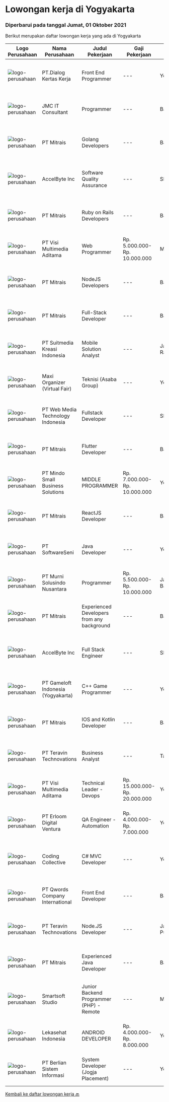
  # Lowongan kerja di Yogyakarta

  ### Diperbarui pada tanggal Jumat, 01 Oktober 2021

  Berikut merupakan daftar lowongan kerja yang ada di Yogyakarta

  |Logo Perusahaan | Nama Perusahaan | Judul Pekerjaan | Gaji Pekerjaan | Lokasi | Deskripsi | Tanggal diunggah | Pranala |
  | -------------- | --------------- | --------------- | --------- | --------- | -------------- | ------- | ----------- |
  |![logo-perusahaan](https://image-service-cdn.seek.com.au/d9112b8b68388baabb27e3768b237694243945dc/ee4dce1061f3f616224767ad58cb2fc751b8d2dc)|PT.Dialog Kertas Kerja|Front End Programmer|---|Yogyakarta|Membuat spesifikasi teknis dari suatu website/aplikasi front end Melakukan perancangan dan pembuatan website/aplikasi front end; Membuat perencanaan...|Kamis, 30 September 2021|https://www.jobstreet.co.id/id/job/front-end-programmer-3633948?token=0~6c0974b3-28d4-4432-9548-b09f4797b998&sectionRank=1&jobId=jobstreet-id-job-3633948|
|![logo-perusahaan](https://image-service-cdn.seek.com.au/a2204a6f248fedfcfbb4d393e68e7d11a2931c9a/ee4dce1061f3f616224767ad58cb2fc751b8d2dc)|JMC IT Consultant|Programmer|---|Bantul|Greetings! We are growing IT Consultant that focused on E-Gov industry. Within 12 years, we are already helping more than 300 IT development in...|Kamis, 30 September 2021|https://www.jobstreet.co.id/id/job/programmer-3644020?token=0~6c0974b3-28d4-4432-9548-b09f4797b998&sectionRank=2&jobId=jobstreet-id-job-3644020|
|![logo-perusahaan](https://image-service-cdn.seek.com.au/969b0c47f133a1e0155056a5d964c63953dd6304/ee4dce1061f3f616224767ad58cb2fc751b8d2dc)|PT Mitrais|Golang Developers|---|Bali|Build your Career with Mitrais!We're looking for experienced Golang Developers to be part of our team. What will you be doing? Liaising with...|Kamis, 30 September 2021|https://www.jobstreet.co.id/id/job/golang-developers-3628708?token=0~6c0974b3-28d4-4432-9548-b09f4797b998&sectionRank=3&jobId=jobstreet-id-job-3628708|
|![logo-perusahaan](https://image-service-cdn.seek.com.au/a508426dbfc6bb61c009ce8091cfeb85ff532831/ee4dce1061f3f616224767ad58cb2fc751b8d2dc)|AccelByte Inc|Software Quality Assurance|---|Sleman|Come join us! We are a fast growing and well-funded U.S. based startup in Seattle, Washington with teams in Vancouver, Canada and San Francisco and a...|Rabu, 29 September 2021|https://www.jobstreet.co.id/id/job/software-quality-assurance-3632534?token=0~6c0974b3-28d4-4432-9548-b09f4797b998&sectionRank=4&jobId=jobstreet-id-job-3632534|
|![logo-perusahaan](https://image-service-cdn.seek.com.au/969b0c47f133a1e0155056a5d964c63953dd6304/ee4dce1061f3f616224767ad58cb2fc751b8d2dc)|PT Mitrais|Ruby on Rails Developers|---|Bali|Build your Career with Mitrais ! We're urgently looking for experienced Ruby On Rails  Developers to be part of our team for an immediate...|Kamis, 30 September 2021|https://www.jobstreet.co.id/id/job/ruby-on-rails-developers-3628712?token=0~6c0974b3-28d4-4432-9548-b09f4797b998&sectionRank=5&jobId=jobstreet-id-job-3628712|
|![logo-perusahaan](https://image-service-cdn.seek.com.au/b8528c389ba1b59ec14f571684d5a518b5b2a7b1/ee4dce1061f3f616224767ad58cb2fc751b8d2dc)|PT Visi Multimedia Aditama|Web Programmer|Rp. 5.000.000-Rp. 10.000.000|Malang|Requirements: Candidate must possess at least a Diploma, Bachelor's Degree, Art/ Design/ Creative Multimedia, Computer Science/Information Technology,...|Kamis, 30 September 2021|https://www.jobstreet.co.id/id/job/web-programmer-3634085?token=0~6c0974b3-28d4-4432-9548-b09f4797b998&sectionRank=6&jobId=jobstreet-id-job-3634085|
|![logo-perusahaan](https://image-service-cdn.seek.com.au/969b0c47f133a1e0155056a5d964c63953dd6304/ee4dce1061f3f616224767ad58cb2fc751b8d2dc)|PT Mitrais|NodeJS Developers|---|Bali|Build your Career with Mitrais! We're urgently looking for experienced NodeJS Developers to be part of our team for an immediate start.Our client is a...|Kamis, 30 September 2021|https://www.jobstreet.co.id/id/job/nodejs-developers-3628701?token=0~6c0974b3-28d4-4432-9548-b09f4797b998&sectionRank=7&jobId=jobstreet-id-job-3628701|
|![logo-perusahaan](https://image-service-cdn.seek.com.au/969b0c47f133a1e0155056a5d964c63953dd6304/ee4dce1061f3f616224767ad58cb2fc751b8d2dc)|PT Mitrais|Full-Stack Developer|---|Bali|Build your Career with Mitrais!  We're looking for experienced Full-Stack Developers to be part of our team. What will you be doing? Coding high...|Kamis, 30 September 2021|https://www.jobstreet.co.id/id/job/full-stack-developer-3628711?token=0~6c0974b3-28d4-4432-9548-b09f4797b998&sectionRank=8&jobId=jobstreet-id-job-3628711|
|![logo-perusahaan](https://image-service-cdn.seek.com.au/d1d6d9e7af7147dee7b7111b97e67641fcf252e0/ee4dce1061f3f616224767ad58cb2fc751b8d2dc)|PT Suitmedia Kreasi Indonesia|Mobile Solution Analyst|---|Jakarta Raya|Role: You will analyze, design, and deliver high-quality mobile applications. Responsibilities: Conduct research to understand what clients need and...|Rabu, 29 September 2021|https://www.jobstreet.co.id/id/job/mobile-solution-analyst-3627428?token=0~6c0974b3-28d4-4432-9548-b09f4797b998&sectionRank=9&jobId=jobstreet-id-job-3627428|
|![logo-perusahaan](https://image-service-cdn.seek.com.au/b067e031fef8f19e5974349db7a066918b8286f3/ee4dce1061f3f616224767ad58cb2fc751b8d2dc)|Maxi Organizer (Virtual Fair)|Teknisi (Asaba Group)|---|Yogyakarta|Requirement :- Min. SMK jurusan Teknik Grafika, IT, Teknik Komputer, Teknik Elektro- Min. 1 Tahun pengalaman sebagai Teknisi atau Operator Mesin...|Selasa, 28 September 2021|https://www.jobstreet.co.id/id/job/teknisi-asaba-group-3641342?token=0~6c0974b3-28d4-4432-9548-b09f4797b998&sectionRank=10&jobId=jobstreet-id-job-3641342|
|![logo-perusahaan](https://image-service-cdn.seek.com.au/fe6569d61098f35222743f282f496686f78aefd7/ee4dce1061f3f616224767ad58cb2fc751b8d2dc)|PT Web Media Technology Indonesia|Fullstack Developer|---|Sleman|We are Niagahoster, a tech company based in Yogyakarta that provides web-hosting services. To make Niagahoster web and products are packed with...|Kamis, 30 September 2021|https://www.jobstreet.co.id/id/job/fullstack-developer-3633834?token=0~6c0974b3-28d4-4432-9548-b09f4797b998&sectionRank=11&jobId=jobstreet-id-job-3633834|
|![logo-perusahaan](https://image-service-cdn.seek.com.au/969b0c47f133a1e0155056a5d964c63953dd6304/ee4dce1061f3f616224767ad58cb2fc751b8d2dc)|PT Mitrais|Flutter Developer|---|Bali|Build your Career with Mitrais !  We're looking for experienced Flutter Developer to be part of our team. What will you be doing?  Liase with...|Kamis, 30 September 2021|https://www.jobstreet.co.id/id/job/flutter-developer-3628705?token=0~6c0974b3-28d4-4432-9548-b09f4797b998&sectionRank=12&jobId=jobstreet-id-job-3628705|
|![logo-perusahaan](https://image-service-cdn.seek.com.au/a8b7414271193c78b34706ef4a735adc855d252d/ee4dce1061f3f616224767ad58cb2fc751b8d2dc)|PT Mindo Small Business Solutions|MIDDLE PROGRAMMER|Rp. 7.000.000-Rp. 10.000.000|Yogyakarta|Expertise in one of these programming languages is a must (python, PHP or Golang). Good analytical skills and ability to follow the...|Kamis, 30 September 2021|https://www.jobstreet.co.id/id/job/middle-programmer-3634630?token=0~6c0974b3-28d4-4432-9548-b09f4797b998&sectionRank=13&jobId=jobstreet-id-job-3634630|
|![logo-perusahaan](https://image-service-cdn.seek.com.au/969b0c47f133a1e0155056a5d964c63953dd6304/ee4dce1061f3f616224767ad58cb2fc751b8d2dc)|PT Mitrais|ReactJS Developer|---|Bali|We're urgently looking for experienced ReactJS Developers to be part of our team for an immediate start.Our client is a consultancy focused company...|Kamis, 30 September 2021|https://www.jobstreet.co.id/id/job/reactjs-developer-3628710?token=0~6c0974b3-28d4-4432-9548-b09f4797b998&sectionRank=14&jobId=jobstreet-id-job-3628710|
|![logo-perusahaan](https://image-service-cdn.seek.com.au/393cbd35937367d43a3529dfac0f6113ca277565/ee4dce1061f3f616224767ad58cb2fc751b8d2dc)|PT SoftwareSeni|Java Developer|---|Yogyakarta|SoftwareSeni is a Software Development Company based in Yogyakarta &amp; Sydney, Australia. We have been designing and developing phone apps,...|Kamis, 30 September 2021|https://www.jobstreet.co.id/id/job/java-developer-3629304?token=0~6c0974b3-28d4-4432-9548-b09f4797b998&sectionRank=15&jobId=jobstreet-id-job-3629304|
|![logo-perusahaan](https://image-service-cdn.seek.com.au/2d1ea8ff0455564725ee461e7649b26b6f031a13/ee4dce1061f3f616224767ad58cb2fc751b8d2dc)|PT Murni Solusindo Nusantara|Programmer|Rp. 5.500.000-Rp. 10.000.000|Jakarta Barat|General Requirement: Bachelor’s Degree, Engineering/Computer Science/Information Technology or equivalent. At least 3 years of working experience in...|Rabu, 29 September 2021|https://www.jobstreet.co.id/id/job/programmer-3643204?token=0~6c0974b3-28d4-4432-9548-b09f4797b998&sectionRank=16&jobId=jobstreet-id-job-3643204|
|![logo-perusahaan](https://image-service-cdn.seek.com.au/969b0c47f133a1e0155056a5d964c63953dd6304/ee4dce1061f3f616224767ad58cb2fc751b8d2dc)|PT Mitrais|Experienced Developers from any background|---|Bali|Build your Career with Mitrais !  We're looking for experienced Software Engineers from any background to be part of our team.  What will you...|Kamis, 30 September 2021|https://www.jobstreet.co.id/id/job/experienced-developers-from-any-background-3628706?token=0~6c0974b3-28d4-4432-9548-b09f4797b998&sectionRank=17&jobId=jobstreet-id-job-3628706|
|![logo-perusahaan](https://image-service-cdn.seek.com.au/a508426dbfc6bb61c009ce8091cfeb85ff532831/ee4dce1061f3f616224767ad58cb2fc751b8d2dc)|AccelByte Inc|Full Stack Engineer|---|Sleman|Come join us! We are a fast growing and well-funded U.S. based startup in Seattle, Washington with teams in Vancouver, Canada and San Francisco and a...|Kamis, 30 September 2021|https://www.jobstreet.co.id/id/job/full-stack-engineer-3643464?token=0~6c0974b3-28d4-4432-9548-b09f4797b998&sectionRank=18&jobId=jobstreet-id-job-3643464|
|![logo-perusahaan](https://image-service-cdn.seek.com.au/0daa4958d250bc94afa505066b2907db3257e6fc/ee4dce1061f3f616224767ad58cb2fc751b8d2dc)|PT Gameloft Indonesia (Yogyakarta)|C++ Game Programmer|---|Yogyakarta|You will take part in the full cycle development of mobile games from start to finish, in connection with Gameloft international teams in America,...|Selasa, 28 September 2021|https://www.jobstreet.co.id/id/job/c-game-programmer-3626690?token=0~6c0974b3-28d4-4432-9548-b09f4797b998&sectionRank=19&jobId=jobstreet-id-job-3626690|
|![logo-perusahaan](https://image-service-cdn.seek.com.au/969b0c47f133a1e0155056a5d964c63953dd6304/ee4dce1061f3f616224767ad58cb2fc751b8d2dc)|PT Mitrais|IOS and Kotlin Developer|---|Bali|Build your Career with Mitrais !  We're looking for experienced iOS and Kotlin Developer to be part of our team. What will you be doing?  Liase with...|Kamis, 30 September 2021|https://www.jobstreet.co.id/id/job/ios-and-kotlin-developer-3628703?token=0~6c0974b3-28d4-4432-9548-b09f4797b998&sectionRank=20&jobId=jobstreet-id-job-3628703|
|![logo-perusahaan](https://image-service-cdn.seek.com.au/00c5fccd7e7da99c6c551506f244b709f37b24cb/ee4dce1061f3f616224767ad58cb2fc751b8d2dc)|PT Teravin Technovations|Business Analyst|---|Tangerang|We are looking for a Business Analyst who will be the vital link between information technology capacity and business objectives by supporting and...|Senin, 27 September 2021|https://www.jobstreet.co.id/id/job/business-analyst-3639546?token=0~6c0974b3-28d4-4432-9548-b09f4797b998&sectionRank=21&jobId=jobstreet-id-job-3639546|
|![logo-perusahaan](https://image-service-cdn.seek.com.au/77d5dc00becab49233feb1de82d916f236fba28a/ee4dce1061f3f616224767ad58cb2fc751b8d2dc)|PT Visi Multimedia Aditama|Technical Leader - Devops|Rp. 15.000.000-Rp. 20.000.000|Yogyakarta|Requirements:﻿ A Bachelor’s degree in Computer Science or similar 3+ Years experience as Technical Team Leader 3+ Years of experience as a DevOps/SRE...|Rabu, 29 September 2021|https://www.jobstreet.co.id/id/job/technical-leader-devops-3628258?token=0~6c0974b3-28d4-4432-9548-b09f4797b998&sectionRank=22&jobId=jobstreet-id-job-3628258|
|![logo-perusahaan](https://image-service-cdn.seek.com.au/7b0850d0262c85ca3c0fa4d6a9c005f1450e6d9f/ee4dce1061f3f616224767ad58cb2fc751b8d2dc)|PT Erloom Digital Ventura|QA Engineer - Automation|Rp. 4.000.000-Rp. 7.000.000|Yogyakarta|Requirements: Candidates must possess at least a Bachelor's Degree in Engineering (Computer/Telecommunication), Computer Science/Information...|Kamis, 30 September 2021|https://www.jobstreet.co.id/id/job/qa-engineer-automation-3644426?token=0~6c0974b3-28d4-4432-9548-b09f4797b998&sectionRank=23&jobId=jobstreet-id-job-3644426|
|![logo-perusahaan](https://image-service-cdn.seek.com.au/173d90a4796b9060b32d48ba09d1cc3a5bacc8b1/ee4dce1061f3f616224767ad58cb2fc751b8d2dc)|Coding Collective|C# MVC Developer|---|Yogyakarta|DUTIES AND RESPONSIBILITIESThe successful applicant will carry out the following duties and responsibilities : Participate in requirements analysis...|Rabu, 29 September 2021|https://www.jobstreet.co.id/id/job/c-mvc-developer-3632694?token=0~6c0974b3-28d4-4432-9548-b09f4797b998&sectionRank=24&jobId=jobstreet-id-job-3632694|
|![logo-perusahaan](https://image-service-cdn.seek.com.au/aea0d289c424aa6d3a94988c859ad854e0b0d758/ee4dce1061f3f616224767ad58cb2fc751b8d2dc)|PT Qwords Company International|Front End Developer|---|Bandung|Job Description Participate in the entire application life cycle, focusing on coding and debugging Write clean code to develop responsive web design...|Kamis, 30 September 2021|https://www.jobstreet.co.id/id/job/front-end-developer-3643466?token=0~6c0974b3-28d4-4432-9548-b09f4797b998&sectionRank=25&jobId=jobstreet-id-job-3643466|
|![logo-perusahaan](https://image-service-cdn.seek.com.au/00c5fccd7e7da99c6c551506f244b709f37b24cb/ee4dce1061f3f616224767ad58cb2fc751b8d2dc)|PT Teravin Technovations|Node.JS Developer|---|Jakarta Pusat|Requirements: Minimum 1 year experience in using Node.Js Good in English Creative Person, problem solving, good attitude, eager to learn Able to...|Rabu, 29 September 2021|https://www.jobstreet.co.id/id/job/node-js-developer-3637819?token=0~6c0974b3-28d4-4432-9548-b09f4797b998&sectionRank=26&jobId=jobstreet-id-job-3637819|
|![logo-perusahaan](https://image-service-cdn.seek.com.au/969b0c47f133a1e0155056a5d964c63953dd6304/ee4dce1061f3f616224767ad58cb2fc751b8d2dc)|PT Mitrais|Experienced Java Developer|---|Bali|Build your Career with Mitrais!  We have clients who are urgently looking for Experienced Java developers for an immediate start. What will you be...|Kamis, 30 September 2021|https://www.jobstreet.co.id/id/job/experienced-java-developer-3628707?token=0~6c0974b3-28d4-4432-9548-b09f4797b998&sectionRank=27&jobId=jobstreet-id-job-3628707|
|![logo-perusahaan](https://image-service-cdn.seek.com.au/a7341f3f9afd571fa934df8ef2a9eb4b1994d112/ee4dce1061f3f616224767ad58cb2fc751b8d2dc)|Smartsoft Studio|Junior Backend Programmer (PHP) - Remote|---|Malang|Deskripsi Pekerjaan: Mengembangkan back end aplikasi berbasis PHP Melakukan perbaikan kesalahan dan peningkatan performa aplikasi  Kualifikasi:...|Selasa, 28 September 2021|https://www.jobstreet.co.id/id/job/junior-backend-programmer-php-remote-3641708?token=0~6c0974b3-28d4-4432-9548-b09f4797b998&sectionRank=28&jobId=jobstreet-id-job-3641708|
|![logo-perusahaan](https://image-service-cdn.seek.com.au/44397ada96ded2f4da2ac09ffac9d3dc5cde8765/ee4dce1061f3f616224767ad58cb2fc751b8d2dc)|Lekasehat Indonesia|ANDROID DEVELOPER|Rp. 4.000.000-Rp. 8.000.000|Yogyakarta|Qualification: Experience with Kotlin  Experience with XML  Familiar with RESTful API  Familiar with Firebase  Familiar with Android ViewModel &amp;...|Kamis, 30 September 2021|https://www.jobstreet.co.id/id/job/android-developer-3643728?token=0~6c0974b3-28d4-4432-9548-b09f4797b998&sectionRank=29&jobId=jobstreet-id-job-3643728|
|![logo-perusahaan](https://image-service-cdn.seek.com.au/ccc0df9110fd5f01c647c290b339361a3aae7efb/ee4dce1061f3f616224767ad58cb2fc751b8d2dc)|PT Berlian Sistem Informasi|System Developer (Jogja Placement)|---|Yogyakarta|MINIMUM QUALIFICATION At least 2 years experiences in software development using Microsoft Technology (.Net, C#, VB6, Ms SQL, etc) Able to write SQL...|Rabu, 29 September 2021|https://www.jobstreet.co.id/id/job/system-developer-jogja-placement-3628204?token=0~6c0974b3-28d4-4432-9548-b09f4797b998&sectionRank=30&jobId=jobstreet-id-job-3628204|


  [Kembali ke daftar lowongan kerja 🔙](../README.md#daftar-lowongan-kerja)
  